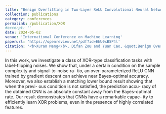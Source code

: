 ```yaml
---
title: "Benign Overfitting in Two-Layer ReLU Convolutional Neural Networks for XOR Data."
collection: publications
category: conferences
permalink: /publication/XOR
#excerpt: ''
date: 2024-05-02
venue: 'International Conference on Machine Learning'
paperurl: 'https://openreview.net/pdf?id=EhU0xBSP4l'
citation: '<b>Xuran Meng</b>, Difan Zou and Yuan Cao, &quot;Benign Overfitting in Two-Layer ReLU Convolutional Neural Networks for XOR Data.&quot; <i>ICML</i>, 2024.'
---
```

In this work, we investigate a class of XOR-type classification tasks with label-flipping noises. We show that, under a certain condition on the sample complexity and signal-to-noise ra- tio, an over-parameterized ReLU CNN trained by gradient descent can achieve near Bayes-optimal accuracy. Moreover, we also establish a matching lower bound result showing that when the previ- ous condition is not satisfied, the prediction accu- racy of the obtained CNN is an absolute constant away from the Bayes-optimal rate. Our result demonstrates that CNNs have a remarkable capac- ity to efficiently learn XOR problems, even in the presence of highly correlated features.
